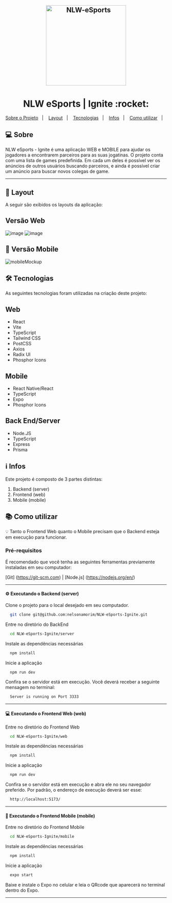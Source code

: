 <h2 align="center">
    <img alt="NLW-eSports" title="" src="https://user-images.githubusercontent.com/106932234/191335040-dcde532c-4c11-4dec-bb6a-01b96d0e09f8.png" width="250px" />
</h2>
<p align="center">
  <h1 align="center">NLW eSports | Ignite :rocket:</h1>
</p>
<p align="center">
  <a href="#-sobre">Sobre o Projeto</a>&nbsp;&nbsp;&nbsp;|&nbsp;&nbsp;&nbsp;
  <a href="#-layout">Layout</a>&nbsp;&nbsp;&nbsp;|&nbsp;&nbsp;&nbsp;
  <a href="#-tecnologias">Tecnologias</a>&nbsp;&nbsp;&nbsp;|&nbsp;&nbsp;&nbsp;
  <a href="#-infos">Infos</a>&nbsp;&nbsp;&nbsp;|&nbsp;&nbsp;&nbsp;
  <a href="#-como-utilizar">Como utilizar</a>&nbsp;&nbsp;&nbsp;|&nbsp;&nbsp;&nbsp;
</p>

## 💻 Sobre
NLW eSports - Ignite é uma aplicação WEB e MOBILE para ajudar os jogadores a encontrarem parceiros para as suas jogatinas. O projeto conta com uma lista de games predefinida. Em cada um deles é possível ver os anúncios de outros usuários buscando parceiros, e ainda é possível criar um anúncio para buscar novos colegas de game.

___

## 🎨 Layout
A seguir são exibidos os layouts da aplicação:

## Versão Web
![image](https://user-images.githubusercontent.com/102695596/192065735-ff0d5e93-84aa-4650-a0e2-88ba21c6416d.png)
![image](https://user-images.githubusercontent.com/102695596/192065737-49beeffa-3a63-43fb-a69c-0e4f2d5e1ac8.png)

## 📱 Versão Mobile
![mobileMockup](https://user-images.githubusercontent.com/102695596/192066863-23dc69d3-0097-46d7-a124-c3672382b6d3.png)

## 🛠 Tecnologias

As seguintes tecnologias foram utilizadas na criação deste projeto:

## Web
- React
- Vite
- TypeScript
- Tailwind CSS
- PostCSS
- Axios
- Radix UI
- Phosphor Icons

## Mobile
- React Native/React
- TypeScript
- Expo
- Phosphor Icons

## Back End/Server
- Node.JS
- TypeScript
- Express
- Prisma

## ℹ️ Infos
Este projeto é composto de 3 partes distintas:
1. Backend (server)
2. Frontend (web)
3. Mobile (mobile)


## 📚 Como utilizar

💡 Tanto o Frontend Web quanto o Mobile precisam que o Backend esteja em execução para funcionar.

### Pré-requisitos

É recomendado que você tenha as seguintes ferramentas previamente instaladas em seu computador:

[Git] (https://git-scm.com)     |       [Node.js] (https://nodejs.org/en/)


---
#### :gear: Executando o Backend (server)

Clone o projeto para o local desejado em seu computador.

```bash
  git clone git@github.com:nelsonamorim/NLW-eSports-Ignite.git
```

Entre no diretório do BackEnd

```bash
  cd NLW-eSports-Ignite/server
```

Instale as dependências necessárias

```bash
  npm install
```

Inicie a aplicação

```bash
  npm run dev
```

Confira se o servidor está em execução. Você deverá receber a seguinte mensagem no terminal:

```bash
  Server is running on Port 3333
```


---
#### :computer: Executando o Frontend Web (web)

Entre no diretório do Frontend Web

```bash
  cd NLW-eSports-Ignite/web
```

Instale as dependências necessárias

```bash
  npm install
```

Inicie a aplicação

```bash
  npm run dev
```

Confira se o servidor está em execução e abra ele no seu navegador preferido. Por padrão, o endereço de execução deverá ser esse:

```bash
  http://localhost:5173/  
```


---
#### :calling: Executando o Frontend Mobile (mobile)

Entre no diretório do Frontend Mobile

```bash
  cd NLW-eSports-Ignite/mobile
```

Instale as dependências necessárias

```bash
  npm install
```

Inicie a aplicação

```bash
  expo start
```

Baixe e instale o Expo no celular e leia o QRcode que aparecerá no terminal dentro do Expo.

---
